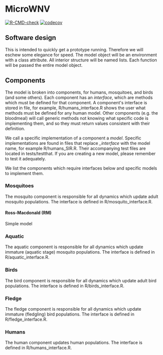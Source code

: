 # MicroWNV

<!-- badges: start -->
[![R-CMD-check](https://github.com/dd-harp/MicroWNV/workflows/R-CMD-check/badge.svg)](https://github.com/dd-harp/MicroWNV/actions)
[![codecov](https://codecov.io/gh/dd-harp/MicroWNV/branch/main/graph/badge.svg)](https://codecov.io/gh/dd-harp/MicroWNV)
<!-- badges: end -->

## Software design

This is intended to quickly get a prototype running. Therefore we will eschew some
elegance for speed. The model object will be an environment with a class attribute.
All interior structure will be named lists. Each function will be passed the entire
model object.

## Components

The model is broken into components, for humans, mosquitoes, and birds (and some others).
Each component has an _interface_, which are methods which must be defined for that
component. A component's interface is stored in file, for example, R/humans_interface.R
shows the user what methods must be defined for any human model. Other components (e.g. the bloodmeal)
will call generic methods not knowing what specific code is implementing them, and so
they must return values consistent with their definition.

We call a specific implementation of a component a _model_.
Specific implementations are found in files that replace _\_interface_ with the
model name, for example R/humans_SIR.R. Their accompanying test files are located in
tests/testthat. If you are creating a new model, please remember to test it
adequately.

We list the components which require interfaces below and specific models
to implement them.

### Mosquitoes

The mosquito component is responsible for all dynamics which update adult mosquito
populations. The interface is defined in R/mosquito_interface.R.

#### Ross-Macdonald (RM)

Simple model

### Aquatic

The aquatic component is responsible for all dynamics which update immature (aquatic
stage) mosquito populations. The interface is defined in R/aquatic_interface.R.

### Birds

The bird component is responsible for all dynamics which update adult bird populations.
The interface is defined in R/birds_interface.R.

### Fledge

The fledge component is responsible for all dynamics which update immature (fledgling)
bird populations. The interface is defined in R/fledge_interface.R.

### Humans

The human component updates human populations. The interface is defined in R/humans_interface.R.
